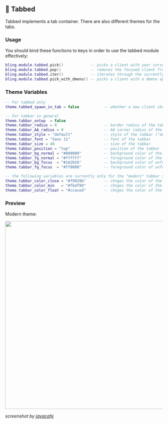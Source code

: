 ## 📑 Tabbed <!-- {docsify-ignore} -->

Tabbed implements a tab container. There are also different themes for the tabs.

### Usage

You should bind these functions to keys in order to use the tabbed module effectively:
```lua
bling.module.tabbed.pick()            -- picks a client with your cursor to add to the tabbing group
bling.module.tabbed.pop()             -- removes the focused client from the tabbing group
bling.module.tabbed.iter()            -- iterates through the currently focused tabbing group
bling.module.tabbed.pick_with_dmenu() -- picks a client with a dmenu application (defaults to rofi, other options can be set with a string parameter like "dmenu")
```

### Theme Variables

```lua
-- For tabbed only
theme.tabbed_spawn_in_tab = false           -- whether a new client should spawn into the focused tabbing container 

-- For tabbar in general
theme.tabbar_ontop  = false
theme.tabbar_radius = 0                     -- border radius of the tabbar
theme.tabbar_AA_radius = 0                  -- AA corner radius of the tabbar
theme.tabbar_style = "default"              -- style of the tabbar ("default", "boxes" or "modern")
theme.tabbar_font = "Sans 11"               -- font of the tabbar
theme.tabbar_size = 40                      -- size of the tabbar
theme.tabbar_position = "top"               -- position of the tabbar
theme.tabbar_bg_normal = "#000000"          -- background color of the focused client on the tabbar
theme.tabbar_fg_normal = "#ffffff"          -- foreground color of the focused client on the tabbar
theme.tabbar_bg_focus  = "#1A2026"          -- background color of unfocused clients on the tabbar
theme.tabbar_fg_focus  = "#ff0000"          -- foreground color of unfocused clients on the tabbar

-- the following variables are currently only for the "modern" tabbar style 
theme.tabbar_color_close = "#f9929b"        -- chnges the color of the close button
theme.tabbar_color_min   = "#fbdf90"        -- chnges the color of the minimize button
theme.tabbar_color_float = "#ccaced"        -- chnges the color of the float button
```

### Preview 

Modern theme:

<img src="https://imgur.com/omowmIQ.png" width="600"/>

*screenshot by [javacafe](https://github.com/JavaCafe01)*
